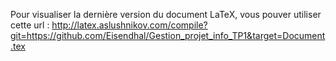 Pour visualiser la dernière version du document LaTeX, vous pouver utiliser cette url : http://latex.aslushnikov.com/compile?git=https://github.com/Eisendhal/Gestion_projet_info_TP1&target=Document.tex
